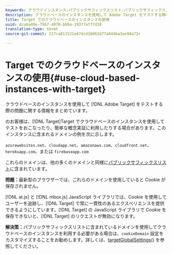 ```yaml
---
keywords: クラウドインスタンス;パブリックサフィックスリスト;パブリックサフィックス;Cookie;ファーストパーティ Cookie;ファーストパーティ Cookie;azurewebsites.net;cloudapp.net;amazonaws.com;cloudfront.net;herokuapp.com;firebaseapp.com;targetGlobalSettings;cookieDomain
description: クラウドベースのインスタンスを使用して Adobe Target をテストする際の問題に関する情報をまとめています。
title: Target でのクラウドベースのインスタンスの使用
uuid: dcaba49e-7567-4970-bb9a-19377aff7d38
translation-type: tm+mt
source-git-commit: 217ca811521e67dcd1b063d77a644ba3ae94a72c

---
```



# Target でのクラウドベースのインスタンスの使用{#use-cloud-based-instances-with-target}

クラウドベースのインスタンスを使用して [!DNL Adobe Target] をテストする際の問題に関する情報をまとめています。

 のお客様は、[!DNL Target]Target でクラウドベースのインスタンスを使用してテストをおこなったり、簡単な概念実証に利用したりする場合があります。このインスタンスに含まれるドメインの例を次に示します。

`azurewebsites.net`、`cloudapp.net`、`amazonaws.com`、`cloudfront.net`、`herokuapp.com`、または `firebaseapp.com`

これらのドメインは、他の多くのドメインと同様に[パブリックサフィックスリスト](https://publicsuffix.org/list/public_suffix_list.dat)に含まれています。

**問題：**&#x200B;最新型のブラウザーでは、これらのドメインを使用していると Cookie が保存されません。

[!DNL at.js] と [!DNL mbox.js] JavaScript ライブラリでは、Cookie を使用してユーザーを追跡し、[!DNL Target] で常に一貫性のあるエクスペリエンスを提供できるようにしています。[!DNL Target] の JavaScript ライブラリで Cookie を保存できないと、[!DNL Target] のリクエストが無効になります。

**解決策：**&#x200B;パブリックサフィックスリストに含まれているドメインを使用してクラウドベースのインスタンスを利用する必要がある場合は、`cookieDomain` 設定をカスタマイズすることをお勧めします。詳しくは、[targetGlobalSettings()](/help/c-implementing-target/c-implementing-target-for-client-side-web/targetgobalsettings.md) を参照してください。
